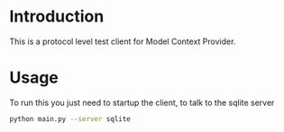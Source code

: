 # Introduction
 This is a protocol level test client for Model Context Provider.
 
 # Usage
 To run this you just need to startup the client, to talk to the sqlite server
 
 ```bash
 python main.py --server sqlite
 ```